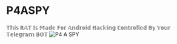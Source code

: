 # P4ASPY

𝕋𝕙𝕚𝕤 ℝ𝔸𝕋 𝕀𝕤 𝕄𝕒𝕕𝕖 𝔽𝕠𝕣 𝔸𝕟𝕕𝕣𝕠𝕚𝕕 ℍ𝕒𝕔𝕜𝕚𝕟𝕘 ℂ𝕠𝕟𝕥𝕣𝕠𝕝𝕝𝕖𝕕 𝔹𝕪 𝕐𝕠𝕦𝕣 𝕋𝕖𝕝𝕖𝕘𝕣𝕒𝕞 𝔹𝕆𝕋
![P4 A SPY](https://github.com/user-attachments/assets/70a1f82a-7ce9-4f34-ab69-50495e9bc61a)
